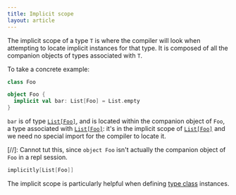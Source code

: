 ```yaml
---
title: Implicit scope
layout: article
---
```


The implicit scope of a type `T` is where the compiler will look when attempting to locate implicit instances for that type. It is composed of all the companion objects of types associated with `T`.

To take a concrete example:

```scala
class Foo

object Foo {
  implicit val bar: List[Foo] = List.empty
}
```

`bar` is of type [`List[Foo]`][`List`], and is located within the companion object of `Foo`, a type associated with [`List[Foo]`][`List`]: it's in the implicit scope of [`List[Foo]`][`List`] and we need no special import for the compiler to locate it.

[//]: Cannot tut this, since `object Foo` isn't actually the companion object of `Foo` in a repl session.
```scala
implicitly[List[Foo]]
```

The implicit scope is particularly helpful when defining [type class](type-class.html) instances.

[`List`]:https://www.scala-lang.org/api/2.12.8/scala/collection/immutable/List.html
